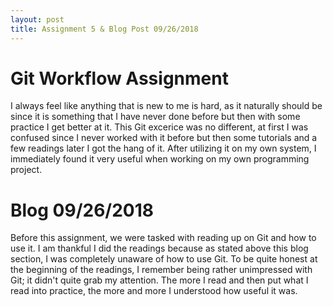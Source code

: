 ```yaml
---
layout: post
title: Assignment 5 & Blog Post 09/26/2018
---
```


# Git Workflow Assignment

I always feel like anything that is new to me is hard, as it naturally should be since it is something that I have never done before but then with some practice I get better at it. This Git excerice was no different, at first I was confused since I never worked with it before but then some tutorials and a few readings later I got the hang of it. After utilizing it on my own system, I immediately found it very useful when working on my own programming project. 

# Blog 09/26/2018
Before this assignment, we were tasked with reading up on Git and how to use it. I am thankful I did the readings because as stated above this blog section, I was completely unaware of how to use Git. To be quite honest at the beginning of the readings, I remember being rather unimpressed with Git; it didn't quite grab my attention. The more I read and then put what I read into practice, the more and more I understood how useful it was. 
